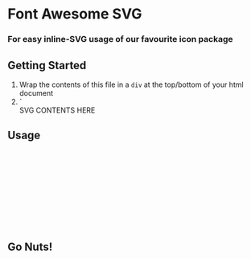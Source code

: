 # Font Awesome SVG
### For easy inline-SVG usage of our favourite icon package

## Getting Started

1. Wrap the contents of this file in a `div` at the top/bottom of your html document
1. `<div style="display; none"> SVG CONTENTS HERE </div>

## Usage

<svg class="icon icon-phone">
    <use xmlns:xlink="http://www.w3.org/1999/xlink" xlink:href="#icon-phone"></use>
</svg>

## Go Nuts!
